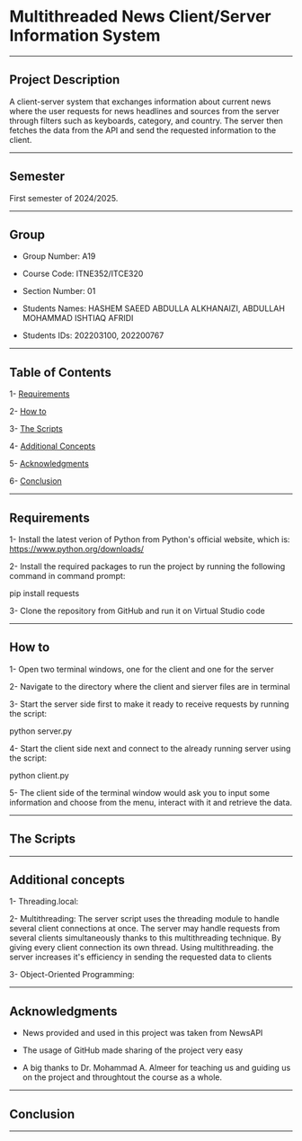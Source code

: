 # Multithreaded News Client/Server Information System
___
## Project Description

A client-server system that exchanges information about current news where the user requests for news headlines and sources from the server through filters such as keyboards, category, and country. The server then fetches the data from the API and send the requested information to the client.
___
## Semester

First semester of 2024/2025.
___
## Group

* Group Number: A19

* Course Code: ITNE352/ITCE320

* Section Number: 01

* Students Names: HASHEM SAEED ABDULLA ALKHANAIZI, ABDULLAH MOHAMMAD ISHTIAQ AFRIDI

* Students IDs: 202203100, 202200767
___
## Table of Contents

1- [Requirements](#requirements)

2- [How to](#how-to)

3- [The Scripts](#the-scripts)

4- [Additional Concepts](#additional-concepts)

5- [Acknowledgments](aAcknowledgments)

6- [Conclusion](#conclusion)
___
## Requirements

1- Install the latest verion of Python from Python's official website, which is: https://www.python.org/downloads/

2- Install the required packages to run the project by running the following command in command prompt:

pip install requests 

3- Clone the repository from GitHub and run it on Virtual Studio code  
___
## How to

1- Open two terminal windows, one for the client and one for the server

2- Navigate to the directory where the client and sierver files are in terminal

3- Start the server side first to make it ready to receive requests by running the script:

python server.py 

4- Start the client side next and connect to the already running server using the script:

python client.py

5- The client side of the terminal window would ask you to input some information and choose from the menu, interact with it and retrieve the data.
___
## The Scripts

---
## Additional concepts

1- Threading.local:

2- Multithreading: The server script uses the threading module to handle several client connections at once. The server may handle requests from several clients simultaneously thanks to this multithreading technique. By giving every client connection its own thread. Using multithreading. the server increases it's efficiency in sending the requested data to clients 

3- Object-Oriented Programming:
___
## Acknowledgments

* News provided and used in this project was taken from NewsAPI

* The usage of GitHub made sharing of the project very easy

* A big thanks to Dr. Mohammad A. Almeer for teaching us and guiding us on the project and throughtout the course as a whole.
___
## Conclusion

---
